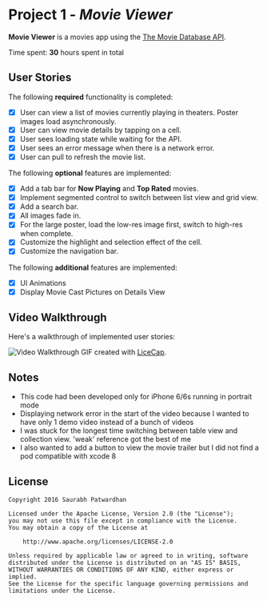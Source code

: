 # Project 1 - *Movie Viewer*

**Movie Viewer** is a movies app using the [The Movie Database API](http://docs.themoviedb.apiary.io/#).

Time spent: **30** hours spent in total

## User Stories

The following **required** functionality is completed:

- [x] User can view a list of movies currently playing in theaters. Poster images load asynchronously.
- [x] User can view movie details by tapping on a cell.
- [x] User sees loading state while waiting for the API.
- [x] User sees an error message when there is a network error.
- [x] User can pull to refresh the movie list.

The following **optional** features are implemented:

- [x] Add a tab bar for **Now Playing** and **Top Rated** movies.
- [x] Implement segmented control to switch between list view and grid view.
- [x] Add a search bar.
- [x] All images fade in.
- [x] For the large poster, load the low-res image first, switch to high-res when complete.
- [x] Customize the highlight and selection effect of the cell.
- [x] Customize the navigation bar.

The following **additional** features are implemented:

- [x] UI Animations
- [x] Display Movie Cast Pictures on Details View 

## Video Walkthrough

Here's a walkthrough of implemented user stories:

![Video Walkthrough](movieViewer-take1.gif)
GIF created with [LiceCap](http://www.cockos.com/licecap/).

## Notes
- This code had been developed only for iPhone 6/6s running in portrait mode
- Displaying network error in the start of the video because I wanted to have only 1 demo video instead of a bunch of videos
- I was stuck for the longest time switching between table view and collection view. 'weak' reference got the best of me
- I also wanted to add a button to view the movie trailer but I did not find a pod compatible with xcode 8 


## License

    Copyright 2016 Saurabh Patwardhan

    Licensed under the Apache License, Version 2.0 (the "License");
    you may not use this file except in compliance with the License.
    You may obtain a copy of the License at

        http://www.apache.org/licenses/LICENSE-2.0

    Unless required by applicable law or agreed to in writing, software
    distributed under the License is distributed on an "AS IS" BASIS,
    WITHOUT WARRANTIES OR CONDITIONS OF ANY KIND, either express or implied.
    See the License for the specific language governing permissions and
    limitations under the License.